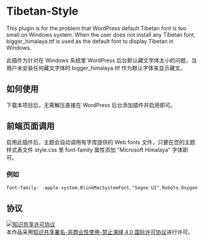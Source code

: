 # Tibetan-Style

This plugin is for the problem that WordPress default Tibetan font is too small on Windows system. When the user does not install any Tibetan font, bigger_himalaya.ttf is used as the default font to display Tibetan in Windows.

此插件为针对在 Windows 系统里 WordPress 后台默认藏文字体太小的问题，当用户未安装任何藏文字体时 bigger_himalaya.ttf 作为默认字体来显示藏文。

## 如何使用
下载本项目后，无需解压直接在 WordPress 后台添加插件并启用即可。

## 前端页面调用
启用此插件后，主题会自动调用有字库提供的 Web fonts 文件，只要在您的主题样式表文件 style.css 里 font-family 属性添加 "Microsoft Himalaya" 字体即可。

### 例如
```css
font-family: -apple-system,BlinkMacSystemFont,"Segoe UI",Roboto,Oxygen-Sans,Ubuntu,Cantarell,"Helvetica Neue",Kokonor,Kailasa,"Microsoft Himalaya",sans-serif;
```

## 协议

<a rel="license" href="http://creativecommons.org/licenses/by-nc-nd/4.0/"><img alt="知识共享许可协议" style="border-width:0" src="https://i.creativecommons.org/l/by-nc-nd/4.0/88x31.png" /></a><br />本作品采用<a rel="license" href="http://creativecommons.org/licenses/by-nc-nd/4.0/">知识共享署名-非商业性使用-禁止演绎 4.0 国际许可协议</a>进行许可。